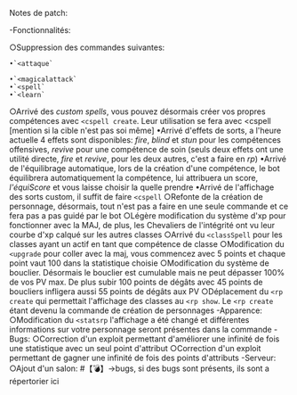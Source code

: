Notes de patch:

-Fonctionnalités:

  ○Suppression des commandes suivantes:
  
    •`<attaque`
    
    •`<magicalattack`
    •`<spell`
    •`<learn`
  ○Arrivé des *custom spells*, vous pouvez désormais créer vos propres compétences avec `<cspell create`. Leur utilisation se fera avec <cspell <nomDuSort> [mention si la cible n'est pas soi même]
    •Arrivé d'effets de sorts, a l'heure actuelle 4 effets sont disponibles: *fire*, *blind* et *stun* pour les compétences offensives, *revive* pour une compétence de soin (seuls deux effets ont une utilité directe, *fire* et *revive*, pour les deux autres, c'est a faire en *rp*)
    •Arrivé de l'équilibrage automatique, lors de la création d'une compétence, le bot équilibrera automatiquement la compétence, lui attribuera un score, *l'équiScore* et vous laisse choisir la quelle prendre
    •Arrivé de l'affichage des sorts custom, il suffit de faire `<cspell`
  ○Refonte de la création de personnage, désormais, tout n'est pas a faire en une seule commande et ce fera pas a pas guidé par le bot
  ○Légère modification du système d'xp pour fonctionner avec la MAJ, de plus, les Chevaliers de l'intégrité ont vu leur courbe d'xp calqué sur les autres classes
  ○Arrivé du `<classSpell` pour les classes ayant un actif en tant que compétence de classe
  ○Modification du `<upgrade` pour coller avec la maj, vous commencez avec 5 points et chaque point vaut 100 dans la statistique choisie
  ○Modification du système de bouclier. Désormais le bouclier est cumulable mais ne peut dépasser 100% de vos PV max. De plus subir 100 points de dégâts avec 45 points de boucliers infligera aussi 55 points de dégâts aux PV
  ○Déplacement du `<rp create` qui permettait l'affichage des classes au `<rp show`. Le `<rp create` étant devenu la commande de création de personnages
-Apparence:
  ○Modification du `<statsrp` l'affichage a été changé et différentes informations sur votre personnage seront présentes dans la commande
-Bugs:
  ○Correction d'un exploit permettant d'améliorer une infinité de fois une statistique avec un seul point d'attribut
  ○Correction d'un exploit permettant de gagner une infinité de fois des points d'attributs
-Serveur:
  ○Ajout d'un salon: #【:bomb:】→bugs, si des bugs sont présents, ils sont a répertorier ici
